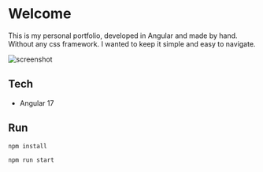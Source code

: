 # Welcome

This is my personal portfolio, developed in Angular and made by hand. Without any css framework. I wanted to keep it simple and easy to navigate.

![screenshot](./src/assets/presentation.gif)

## Tech

- Angular 17

## Run

`npm install`

`npm run start`
